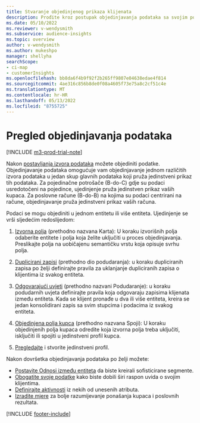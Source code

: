 ```yaml
---
title: Stvaranje objedinjenog prikaza klijenata
description: Prođite kroz postupak objedinjavanja podataka sa svojim podacima da biste stvorili jedan skup podataka jedinstvenih korisničkih profila.
ms.date: 05/10/2022
ms.reviewer: v-wendysmith
ms.subservice: audience-insights
ms.topic: overview
author: v-wendysmith
ms.author: mukeshpo
manager: shellyha
searchScope:
- ci-map
- customerInsights
ms.openlocfilehash: bb8da6f4b9f92f2b265ff9807e04638edae4f814
ms.sourcegitcommit: 4ae316c856b8de0f08a4605f73e75a8c2cf51c4e
ms.translationtype: MT
ms.contentlocale: hr-HR
ms.lasthandoff: 05/13/2022
ms.locfileid: "8755725"
---
```

# <a name="data-unification-overview"></a>Pregled objedinjavanja podataka

[!INCLUDE [m3-prod-trial-note](includes/m3-prod-trial-note.md)]

Nakon [postavljanja izvora podataka](data-sources.md) možete objediniti podatke. Objedinjavanje podataka omogućuje vam objedinjavanje jednom različitih izvora podataka u jedan skup glavnih podataka koji pruža jedinstveni prikaz tih podataka. Za pojedinačne potrošače (B-do-C) gdje su podaci usredotočeni na pojedince, ujedinjenje pruža jedinstven prikaz vaših kupaca. Za poslovne račune (B-do-B) na kojima su podaci centrirani na račune, objedinjavanje pruža jedinstveni prikaz vaših računa.

Podaci se mogu objediniti u jednom entitetu ili više entiteta. Ujedinjenje se vrši sljedećim redoslijedom:

1. [Izvorna polja](map-entities.md) (prethodno nazvana Karta): U koraku izvorišnih polja odaberite entitete i polja koja želite uključiti u proces objedinjavanja. Preslikajte polja na uobičajenu semantičku vrstu koja opisuje svrhu polja.

1. [Duplicirani zapisi](remove-duplicates.md) (prethodno dio podudaranja): u koraku dupliciranih zapisa po želji definirajte pravila za uklanjanje dupliciranih zapisa o klijentima iz svakog entiteta.

1. [Odgovarajući uvjeti](match-entities.md) (prethodno nazvani Podudaranje): u koraku podudarnih uvjeta definirajte pravila koja odgovaraju zapisima klijenata između entiteta. Kada se klijent pronađe u dva ili više entiteta, kreira se jedan konsolidirani zapis sa svim stupcima i podacima iz svakog entiteta.

1. [Objedinjena polja kupca](merge-entities.md) (prethodno nazvana Spoji): U koraku objedinjenih polja kupaca odredite koja izvorna polja treba uključiti, isključiti ili spojiti u jedinstveni profil kupca.  

1. [Pregledajte](review-unification.md) i stvorite jedinstveni profil.

Nakon dovršetka objedinjavanja podataka po želji možete:

- [Postavite Odnosi između entiteta](relationships.md) da biste kreirali sofisticirane segmente.
- [Obogatite svoje podatke](enrichment-hub.md) kako biste dobili širi raspon uvida o svojim klijentima.
- [Definirajte aktivnosti](activities.md) iz nekih od unesenih atributa.
- [Izradite mjere](measures.md) za bolje razumijevanje ponašanja kupaca i poslovnih rezultata.

[!INCLUDE [footer-include](includes/footer-banner.md)]
